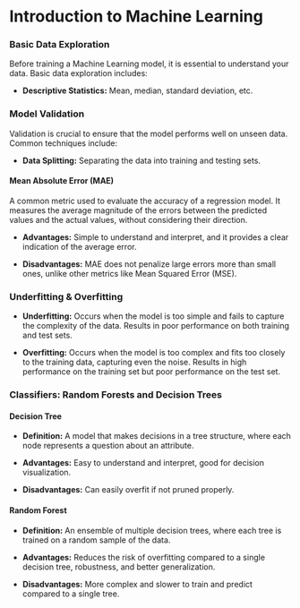 # Introduction to Machine Learning

### Basic Data Exploration

Before training a Machine Learning model, it is essential to understand your data. Basic data exploration includes:

- **Descriptive Statistics:** Mean, median, standard deviation, etc.

### Model Validation

Validation is crucial to ensure that the model performs well on unseen data. Common techniques include:

- **Data Splitting:** Separating the data into training and testing sets.

#### Mean Absolute Error (MAE)

A common metric used to evaluate the accuracy of a regression model. It measures the average magnitude of the errors between the predicted values and the actual values, without considering their direction.

- **Advantages:** Simple to understand and interpret, and it provides a clear indication of the average error.

- **Disadvantages:** MAE does not penalize large errors more than small ones, unlike other metrics like Mean Squared Error (MSE).

### Underfitting & Overfitting

- **Underfitting:** Occurs when the model is too simple and fails to capture the complexity of the data. Results in poor performance on both training and test sets.

- **Overfitting:** Occurs when the model is too complex and fits too closely to the training data, capturing even the noise. Results in high performance on the training set but poor performance on the test set.

### Classifiers: Random Forests and Decision Trees

#### Decision Tree

- **Definition:** A model that makes decisions in a tree structure, where each node represents a question about an attribute.

- **Advantages:** Easy to understand and interpret, good for decision visualization.

- **Disadvantages:** Can easily overfit if not pruned properly.

#### Random Forest

- **Definition:** An ensemble of multiple decision trees, where each tree is trained on a random sample of the data.

- **Advantages:** Reduces the risk of overfitting compared to a single decision tree, robustness, and better generalization.

- **Disadvantages:** More complex and slower to train and predict compared to a single tree.
